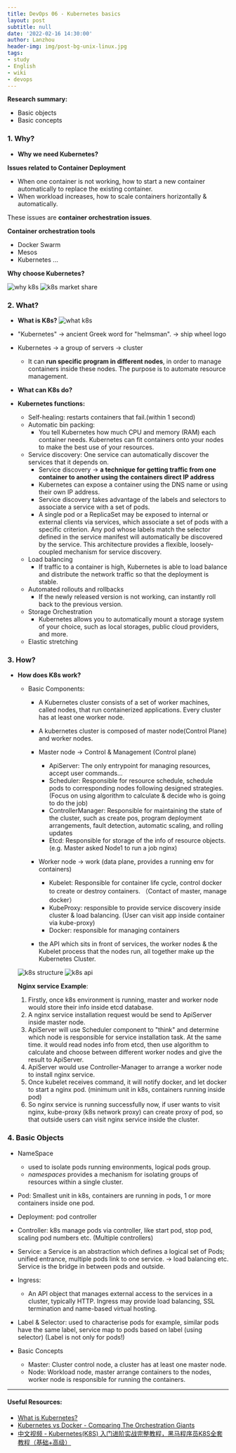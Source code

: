 ```yaml
---
title: DevOps 06 - Kubernetes basics
layout: post
subtitle: null
date: '2022-02-16 14:30:00'
author: Lanzhou
header-img: img/post-bg-unix-linux.jpg
tags:
- study
- English
- wiki
- devops
---
```

**Research summary:**

- Basic objects
- Basic concepts

### 1. Why?

- **Why we need Kubernetes?**

**Issues related to Container Deployment**

- When one container is not working, how to start a new container automatically to replace the existing container.
- When workload increases, how to scale containers horizontally & automatically.

These issues are **container orchestration issues**.

**Container orchestration tools**

- Docker Swarm
- Mesos
- Kubernetes ...

**Why choose Kubernetes?**

![why k8s](/img/in-post/why-choose-k8s.png)
![k8s market share](/img/in-post/k8s-market-share.png)

### 2. What?
- **What is K8s?**
![what k8s](/img/in-post/what-k8s.png)

- "Kubernetes" → ancient Greek word for "helmsman". → ship wheel logo
- Kubernetes → a group of servers → cluster
    - It can **run specific program in different nodes**, in order to manage containers inside these nodes. The purpose is to automate resource management.

- **What can K8s do?**
- **Kubernetes functions:**
    - Self-healing: restarts containers that fail.(within 1 second)
    - Automatic bin packing:
        - You tell Kubernetes how much CPU and memory (RAM) each container needs. Kubernetes can fit containers onto your nodes to make the best use of your resources.
    - Service discovery: One service can automatically discover the services that it depends on.
        - Service discovery → **a technique for getting traffic from one container to another using the containers direct IP address**
        - Kubernetes can expose a container using the DNS name or using their own IP address.
        - Service discovery takes advantage of the labels and selectors to associate a service with a set of pods.
        - A single pod or a ReplicaSet may be exposed to internal or external clients via services, which associate a set of pods with a specific criterion. Any pod whose labels match the selector defined in the service manifest will automatically be discovered by the service. This architecture provides a flexible, loosely-coupled mechanism for service discovery.
    - Load balancing
        - If traffic to a container is high, Kubernetes is able to load balance and distribute the network traffic so that the deployment is stable.
    - Automated rollouts and rollbacks
        - If the newly released version is not working, can instantly roll back to the previous version.
    - Storage Orchestration
        - Kubernetes allows you to automatically mount a storage system of your choice, such as local storages, public cloud providers, and more.
    - Elastic stretching


### 3. How?

- **How does K8s work?**
    - Basic Components:
        - A Kubernetes cluster consists of a set of worker machines, called nodes, that run containerized applications. Every cluster has at least one worker node.
        - A kubernetes cluster is composed of master node(Control Plane) and worker nodes.
        - Master node → Control & Management (Control plane)
            - ApiServer: The only entrypoint for managing resources, accept user commands...
            - Scheduler: Responsible for resource schedule, schedule pods to corresponding nodes following designed strategies. (Focus on using algorithm to calculate & decide who is going to do the job)
            - ControllerManager: Responsible for maintaining the state of the cluster, such as create pos, program deployment arrangements, fault detection, automatic scaling, and rolling updates
            - Etcd: Responsible for storage of the info of resource objects. (e.g. Master asked Node1 to run a job nginx)
        - Worker node → work (data plane, provides a running env for containers)
            - Kubelet: Responsible for container life cycle, control docker to create or destroy containers. （Contact of master, manage docker）
            - KubeProxy: responsible to provide service discovery inside cluster & load balancing. (User can visit app inside container via kube-proxy)
            - Docker: responsible for managing containers
        
        
        - the API which sits in front of services, the worker nodes & the Kubelet process that the nodes run, all together make up the Kubernetes Cluster.
    
    ![k8s structure](/img/in-post/k8s-structure.png)
    ![k8s api](/img/in-post/k8s-api.png)

    **Nginx service Example**:
    
    1. Firstly, once k8s environment is running, master and worker node would store their info inside etcd database. 
    2. A nginx service installation request would be send to ApiServer inside master node.
    3. ApiServer will use Scheduler component to "think" and determine which node is responsible for service installation task. At the same time. it would read nodes info from etcd, then use algorithm to calculate and choose between different worker nodes and give the result to ApiServer.
    4. ApiServer would use Controller-Manager to arrange a worker node to install nginx service.
    5. Once kubelet receives command, it will notify docker, and let docker to start a nginx pod. (minimum unit in k8s, containers running inside pod)
    6. So nginx service is running successfully now, if user wants to visit nginx, kube-proxy (k8s network proxy) can create proxy of pod, so that outside users can visit nginx service inside the cluster.
    
### 4. Basic Objects
  - NameSpace
      
      - used to isolate pods running environments, logical pods group.
      - *namespaces* provides a mechanism for isolating groups of resources within a single cluster.
  - Pod: Smallest unit in k8s, containers are running in pods, 1 or more containers inside one pod.
      
  - Deployment: pod controller
      
  - Controller: k8s manage pods via controller, like start pod, stop pod, scaling pod numbers etc. (Multiple controllers)
  - Service:  a Service is an abstraction which defines a logical set of Pods; unified entrance, multiple pods link to one service. → load balancing etc. Service is the bridge in between pods and outside.
        
  - Ingress:
      - An API object that manages external access to the services in a cluster, typically HTTP. Ingress may provide load balancing, SSL termination and name-based virtual hosting.
         
  - Label & Selector: used to characterise pods for example, similar pods have the same label, service map to pods based on label (using selector) (Label is not only for pods!)
      
- Basic Concepts
  - Master: Cluster control node, a cluster has at least one master node.
  - Node: Workload node, master arrange containers to the nodes, worker node is responsible for running the containers.

---
#### Useful Resources:

- [What is Kubernetes?](https://kubernetes.io/docs/concepts/overview/what-is-kubernetes/)
- [Kubernetes vs Docker - Comparing The Orchestration Giants](https://medium.com/edureka/kubernetes-vs-docker-45231abeeaf1)
- [中文视频 - Kubernetes(K8S) 入门进阶实战完整教程，黑马程序员K8S全套教程（基础+高级）](https://www.bilibili.com/video/BV1Qv41167ck?p=1)